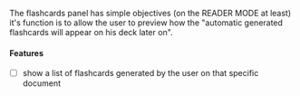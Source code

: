 
The flashcards panel has simple objectives (on the READER MODE at least) it's function is to allow the user to preview how the "automatic generated flashcards will appear on his deck later on".

#### Features
- [ ] show a list of flashcards generated by the user on that specific document
